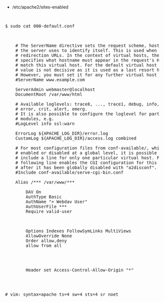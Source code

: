 

- /etc/apache2/sites-enabled 

<pre> 

$ sudo cat 000-default.conf


<VirtualHost *:80>
	# The ServerName directive sets the request scheme, hostname and port that
	# the server uses to identify itself. This is used when creating
	# redirection URLs. In the context of virtual hosts, the ServerName
	# specifies what hostname must appear in the request's Host: header to
	# match this virtual host. For the default virtual host (this file) this
	# value is not decisive as it is used as a last resort host regardless.
	# However, you must set it for any further virtual host explicitly.
	#ServerName www.example.com

	ServerAdmin webmaster@localhost
	DocumentRoot /var/www/html

	# Available loglevels: trace8, ..., trace1, debug, info, notice, warn,
	# error, crit, alert, emerg.
	# It is also possible to configure the loglevel for particular
	# modules, e.g.
	#LogLevel info ssl:warn

	ErrorLog ${APACHE_LOG_DIR}/error.log
	CustomLog ${APACHE_LOG_DIR}/access.log combined

	# For most configuration files from conf-available/, which are
	# enabled or disabled at a global level, it is possible to
	# include a line for only one particular virtual host. For example the
	# following line enables the CGI configuration for this host only
	# after it has been globally disabled with "a2disconf".
	#Include conf-available/serve-cgi-bin.conf

    Alias /*** /var/www/***
    <Location /***>
        DAV On
        AuthType Basic
        AuthName "= Webdav User"
        AuthUserFile ***
        Require valid-user
    </Location>

    <Directory /var/www/***>
        Options Indexes FollowSymLinks MultiViews
        AllowOverride None
        Order allow,deny
        allow from all
    </Directory>
    
    
    <IfModule mod_headers.c> 
        Header set Access-Control-Allow-Origin "*" 
    </IfModule>

</VirtualHost>

# vim: syntax=apache ts=4 sw=4 sts=4 sr noet

</pre>
